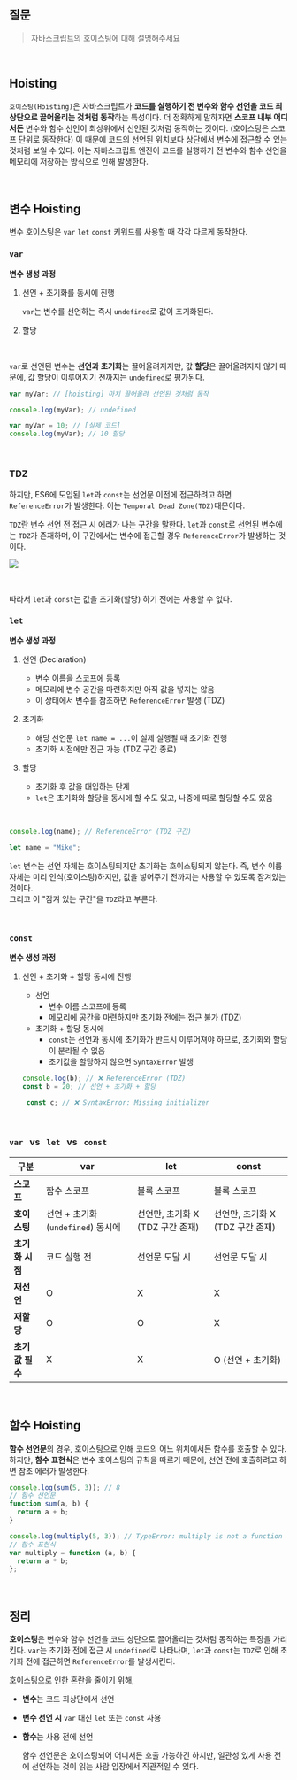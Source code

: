 ## 질문

> 자바스크립트의 호이스팅에 대해 설명해주세요

<br>

## Hoisting

`호이스팅(Hoisting)`은 자바스크립트가 **코드를 실행하기 전 변수와 함수 선언을 코드 최상단으로 끌어올리는 것처럼 동작**하는 특성이다. 더 정확하게 말하자면 **스코프 내부 어디서든** 변수와 함수 선언이 최상위에서 선언된 것처럼 동작하는 것이다. (호이스팅은 스코프 단위로 동작한다) 이 때문에 코드의 선언된 위치보다 상단에서 변수에 접근할 수 있는 것처럼 보일 수 있다. 이는 자바스크립트 엔진이 코드를 실행하기 전 변수와 함수 선언을 메모리에 저장하는 방식으로 인해 발생한다.

<br>

## 변수 Hoisting

변수 호이스팅은 `var` `let` `const` 키워드를 사용할 때 각각 다르게 동작한다.

### `var`

**변수 생성 과정**

1. 선언 + 초기화를 동시에 진행

   `var`는 변수를 선언하는 즉시 `undefined`로 값이 초기화된다.

2. 할당

<br>

`var`로 선언된 변수는 **선언과 초기화**는 끌어올려지지만, 값 **할당**은 끌어올려지지 않기 때문에, 값 할당이 이루어지기 전까지는 `undefined`로 평가된다.

```js
var myVar; // [hoisting] 마치 끌어올려 선언된 것처럼 동작

console.log(myVar); // undefined

var myVar = 10; // [실제 코드]
console.log(myVar); // 10 할당
```

<br>

### TDZ

하지만, ES6에 도입된 `let`과 `const`는 선언문 이전에 접근하려고 하면 `ReferenceError`가 발생한다.
이는 `Temporal Dead Zone(TDZ)`때문이다.

`TDZ`란 변수 선언 전 접근 시 에러가 나는 구간을 말한다. `let`과 `const`로 선언된 변수에는 `TDZ`가 존재하며, 이 구간에서는 변수에 접근할 경우 `ReferenceError`가 발생하는 것이다.

![](https://velog.velcdn.com/images/vlmbuyd/post/33a8b1cb-9bb6-4a39-a95b-fc9d6774e5fd/image.png)

<br>

따라서 `let`과 `const`는 값을 초기화(할당) 하기 전에는 사용할 수 없다.

### `let`

**변수 생성 과정**

1. 선언 (Declaration)

   - 변수 이름을 스코프에 등록
   - 메모리에 변수 공간을 마련하지만 아직 값을 넣지는 않음
   - 이 상태에서 변수를 참조하면 `ReferenceError` 발생 (TDZ)

2. 초기화
   - 해당 선언문 `let name = ...`이 실제 실행될 때 초기화 진행
   - 초기화 시점에만 접근 가능 (TDZ 구간 종료)
3. 할당
   - 초기화 후 값을 대입하는 단계
   - `let`은 초기화와 할당을 동시에 할 수도 있고, 나중에 따로 할당할 수도 있음

<br>

```js
console.log(name); // ReferenceError (TDZ 구간)

let name = "Mike";
```

`let` 변수는 선언 자체는 호이스팅되지만 초기화는 호이스팅되지 않는다. 즉, 변수 이름 자체는 미리 인식(호이스팅)하지만, 값을 넣어주기 전까지는 사용할 수 있도록 잠겨있는 것이다. <br>
그리고 이 "잠겨 있는 구간"을 `TDZ`라고 부른다.

<br>

### `const`

**변수 생성 과정**

1. 선언 + 초기화 + 할당 동시에 진행

   - 선언
     - 변수 이름 스코프에 등록
     - 메모리에 공간을 마련하지만 초기화 전에는 접근 불가 (TDZ)
   - 초기화 + 할당 동시에
     - `const`는 선언과 동시에 초기화가 반드시 이루어져야 하므로, 초기화와 할당이 분리될 수 없음
     - 초기값을 할당하지 않으면 `SyntaxError` 발생

   ```js
   console.log(b); // ❌ ReferenceError (TDZ)
   const b = 20; // 선언 + 초기화 + 할당
   ```

   ```js
    const c; // ❌ SyntaxError: Missing initializer
   ```

<br>

### `var` &nbsp; vs &nbsp; `let` &nbsp; vs &nbsp; `const`

| 구분            | var                               | let                              | const                            |
| --------------- | --------------------------------- | -------------------------------- | -------------------------------- |
| **스코프**      | 함수 스코프                       | 블록 스코프                      | 블록 스코프                      |
| **호이스팅**    | 선언 + 초기화(`undefined`) 동시에 | 선언만, 초기화 X (TDZ 구간 존재) | 선언만, 초기화 X (TDZ 구간 존재) |
| **초기화 시점** | 코드 실행 전                      | 선언문 도달 시                   | 선언문 도달 시                   |
| **재선언**      | O                                 | X                                | X                                |
| **재할당**      | O                                 | O                                | X                                |
| **초기값 필수** | X                                 | X                                | O (선언 + 초기화)                |

<br>

## 함수 Hoisting

**함수 선언문**의 경우, 호이스팅으로 인해 코드의 어느 위치에서든 함수를 호출할 수 있다. <br>
하지만, **함수 표현식**은 변수 호이스팅의 규칙을 따르기 때문에, 선언 전에 호출하려고 하면 참조 에러가 발생한다.

```js
console.log(sum(5, 3)); // 8
// 함수 선언문
function sum(a, b) {
  return a + b;
}

console.log(multiply(5, 3)); // TypeError: multiply is not a function
// 함수 표현식
var multiply = function (a, b) {
  return a * b;
};
```

<br>

## 정리

**호이스팅**은 변수와 함수 선언을 코드 상단으로 끌어올리는 것처럼 동작하는 특징을 가리킨다. `var`는 초기화 전에 접근 시 `undefined`로 나타나며, `let`과 `const`는 `TDZ`로 인해 초기화 전에 접근하면 `ReferenceError`를 발생시킨다.

호이스팅으로 인한 혼란을 줄이기 위해,

- **변수**는 코드 최상단에서 선언

- **변수 선언 시** `var` 대신 `let` 또는 `const` 사용

- **함수**는 사용 전에 선언

  함수 선언문은 호이스팅되어 어디서든 호출 가능하긴 하지만, 일관성 있게 사용 전에 선언하는 것이 읽는 사람 입장에서 직관적일 수 있다.
